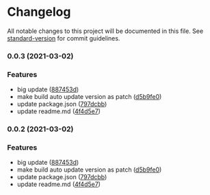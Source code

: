# Changelog

All notable changes to this project will be documented in this file. See [standard-version](https://github.com/conventional-changelog/standard-version) for commit guidelines.

### 0.0.3 (2021-03-02)


### Features

* big update ([887453d](https://github.com/JerryC8080/module-seed/commit/887453df866a12fe0d32adf941cc084011903d8d))
* make build auto update version as patch ([d5b9fe0](https://github.com/JerryC8080/module-seed/commit/d5b9fe0e124332632dc2d810ad821a38bde0bfa3))
* update package.json ([797dcbb](https://github.com/JerryC8080/module-seed/commit/797dcbbd49ae4e6094bdc90a6a0209eb5a08e6a2))
* update readme.md ([4f4d5e7](https://github.com/JerryC8080/module-seed/commit/4f4d5e7e484713131ed2419d9af5d0eb51dcac59))

### 0.0.2 (2021-03-02)


### Features

* big update ([887453d](https://github.com/JerryC8080/module-seed/commit/887453df866a12fe0d32adf941cc084011903d8d))
* make build auto update version as patch ([d5b9fe0](https://github.com/JerryC8080/module-seed/commit/d5b9fe0e124332632dc2d810ad821a38bde0bfa3))
* update package.json ([797dcbb](https://github.com/JerryC8080/module-seed/commit/797dcbbd49ae4e6094bdc90a6a0209eb5a08e6a2))
* update readme.md ([4f4d5e7](https://github.com/JerryC8080/module-seed/commit/4f4d5e7e484713131ed2419d9af5d0eb51dcac59))
